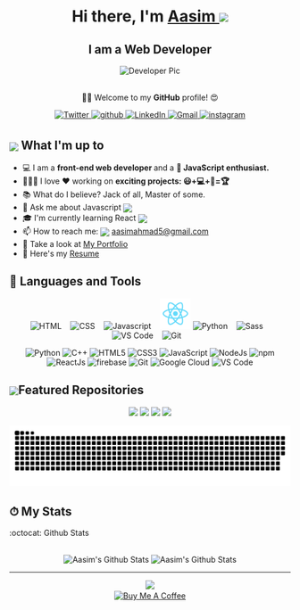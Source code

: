 <div align="center">
    <h1>Hi there, I'm 
        <a href="https://aasimahmad.netlify.app" target="_blank">
            Aasim
        </a> 
        <img src="https://media.giphy.com/media/hvRJCLFzcasrR4ia7z/giphy.gif" width="32">
    </h1>
    <h2 align="center">I am a Web Developer</h2>
    <img alt="Developer Pic" src="https://user-images.githubusercontent.com/49222186/110210369-58458c80-7eb7-11eb-9d6e-2129358b3098.png" width="350"/>
    <br/><br/>
    <p>🙏🏻 Welcome to my <b>GitHub</b> profile! 😍</p>
    <div>
        <a href="https://twitter.com/MdAasimAhmad" target="_blank">
        <img alt="Twitter" src="https://img.shields.io/badge/twitter-%231DA1F2.svg?&style=for-the-badge&logo=twitter&logoColor=white" />
        </a>
        <a href="https://github.com/aasimahmad" target="_blank">
        <img src=https://img.shields.io/badge/github-%2324292e.svg?&style=for-the-badge&logo=github&logoColor=white alt=github style="margin-bottom: 5px;" />
        </a>
        <a href="https://www.linkedin.com/in/aasimahmad" target="_blank">
        <img alt="LinkedIn" src="https://img.shields.io/badge/linkedin-%230077B5.svg?&style=for-the-badge&logo=linkedin&logoColor=white" />
        </a>
        <a href="mailto:aasimahmad5@gmail.com" target="_blank">
        <img alt="Gmail" src="https://img.shields.io/badge/-Gmail-D14836?style=for-the-badge&logo=Gmail&logoColor=white" />
        </a>
<!--
        <a href="https://medium.com/@username" target="_blank">
        <img alt="Medium" src="https://img.shields.io/badge/medium-%2312100E.svg?&style=for-the-badge&logo=medium&logoColor=white" />
        </a> 
        <a href="https://dribbble.com/aasimahmad">
        <img alt="Dribbble" src="https://img.shields.io/badge/dribble-%23EA4C89.svg?&style=for-the-badge&logo=dribbble&logoColor=white"></a>
        <a href="https://t.me/aasimahmad">
        <img alt="Telegram" src="https://img.shields.io/badge/telegram-%232CA5E0.svg?&style=for-the-badge&logo=telegram&logoColor=white">
        </a>
-->
        <a href="https://www.instagram.com/not.aasim/" target="_blank">
        <img src=https://img.shields.io/badge/instagram-%23000000.svg?&style=for-the-badge&logo=instagram&logoColor=white alt=instagram style="margin-bottom: 5px;" />
        </a>
    </div>
</div>

<div>
    <div>
        <h2><img align="center"
                src="https://emojis.slackmojis.com/emojis/images/1584726375/8272/blob-cool.gif?1584726375" width="28" />
            What I'm up to</h2>
        <ul>
            <li> 💻 I am a <b> front-end web developer </b> and a 📱<b> JavaScript enthusiast. </b> </li>
            <li> 👨🏻‍💻 I love ❤ working on <b> exciting projects: 😃+💻+🧠=🏆 </b> </li>
            <li> 📚 What do I believe? Jack of all, Master of some.</li>
            <li> 💬 Ask me about Javascript <img align="center"
                    src="https://emojis.slackmojis.com/emojis/images/1450441296/151/javascript.png?1450441296"
                    width="16" /></li>
            <li> 🎓 I'm currently learning React <img align="center"
                    src="https://emojis.slackmojis.com/emojis/images/1473950148/1161/react.png?1473950148"
                    width="16" /></li>
            <li>📫 How to reach me: <img align="center"
                    src="https://emojis.slackmojis.com/emojis/images/1450319444/38/gmail.png?1450319444" width="17" />
                <a href="mailto:aasimahmad5@gmail.com" target="_blank">aasimahmad5@gmail.com</a></li>
            <li>👀 Take a look at <a href="https://aasimahmad.netlify.app/" target="_blank">My Portfolio</a></li>
            <li>📄 Here's my <a href="" target="_blank">Resume</a></li>
        </ul>
    </div>
    <div>
        <h2>🧰 Languages and Tools</h2>
        <p align="center">
            <img src="https://upload.wikimedia.org/wikipedia/commons/6/61/HTML5_logo_and_wordmark.svg" alt="HTML"
                width="48" />&nbsp;&nbsp;&nbsp
            <img src="https://upload.wikimedia.org/wikipedia/commons/d/d5/CSS3_logo_and_wordmark.svg" alt="CSS"
                width="35" />&nbsp;&nbsp;&nbsp
            <img src="https://upload.wikimedia.org/wikipedia/commons/9/99/Unofficial_JavaScript_logo_2.svg" width="48"
                alt="Javascript" />&nbsp;&nbsp;&nbsp
            <img src="https://raw.githubusercontent.com/github/explore/80688e429a7d4ef2fca1e82350fe8e3517d3494d/topics/react/react.png"
                alt="React.js" width="55" />
            <!--
        <img src="https://avatars1.githubusercontent.com/u/14101776?s=200&v=4" alt="Flutter"
                width="48" />&nbsp;&nbsp;&nbsp
            <img src="https://avatars1.githubusercontent.com/u/45120?s=200&v=4" alt="Mongo DB"
                width="48" />&nbsp;&nbsp;&nbsp
            <img src="https://raw.githubusercontent.com/github/explore/80688e429a7d4ef2fca1e82350fe8e3517d3494d/topics/nodejs/nodejs.png"
                alt="Node.js" width="48" />&nbsp;&nbsp;&nbsp
            <img src="https://cdn.jsdelivr.net/npm/programming-languages-logos@0.0.3/src/java/java_64x64.png" width="48"
                alt="Java" />&nbsp;&nbsp;&nbsp
            <img src="https://avatars1.githubusercontent.com/u/1609975?s=200&v=4" width="48"
                alt="Dart" />&nbsp;&nbsp;&nbsp
            -->
            <img src="https://upload.wikimedia.org/wikipedia/commons/c/c3/Python-logo-notext.svg" alt="Python"
                width="48" />&nbsp;&nbsp;&nbsp
            <img src="https://upload.wikimedia.org/wikipedia/commons/9/96/Sass_Logo_Color.svg" alt="Sass"
                width="48" />&nbsp;&nbsp;&nbsp
            <img src="https://upload.wikimedia.org/wikipedia/commons/9/9a/Visual_Studio_Code_1.35_icon.svg" alt="VS Code" width="50" />&nbsp;&nbsp;&nbsp
            <img src="https://upload.wikimedia.org/wikipedia/commons/3/3f/Git_icon.svg" alt="Git"
                width="48" />&nbsp;&nbsp;&nbsp
        </p>
<p align="center"> 
 <img alt="Python" src="https://img.shields.io/badge/python-%2314354C.svg?style=for-the-badge&logo=python&logoColor=white"/>
  <img alt="C++" src="https://img.shields.io/badge/c++-%23ED8B00.svg?&style=for-the-badge&logo=C++&logoColor=red" />
<img alt="HTML5" src="https://img.shields.io/badge/html5-%23E34F26.svg?&style=for-the-badge&logo=html5&logoColor=white" />
 <img alt="CSS3" src="https://img.shields.io/badge/css3-%231572B6.svg?&style=for-the-badge&logo=css3&logoColor=white" />
 <img alt="JavaScript" src="https://img.shields.io/badge/javascript-%23323330.svg?&style=for-the-badge&logo=javascript&logoColor=%23F7DF1E" />
 <img alt="NodeJs" src="https://img.shields.io/badge/Node.js-339933?style=for-the-badge&logo=nodedotjs&logoColor=white" />
    <img alt="npm" src="https://img.shields.io/badge/npm-CB3837?style=for-the-badge&logo=npm&logoColor=white" />
    <img alt="ReactJs" src="https://img.shields.io/badge/React-20232A?style=for-the-badge&logo=react&logoColor=61DAFB" />
    <img alt="firebase" src="https://img.shields.io/badge/firebase-ffca28?style=for-the-badge&logo=firebase&logoColor=black" />
    <img alt="Git" src="https://img.shields.io/badge/Git-F05032?style=for-the-badge&logo=git&logoColor=white" />
    <img alt="Google Cloud" src="https://img.shields.io/badge/Google_Cloud-4285F4?style=for-the-badge&logo=google-cloud&logoColor=white" />
    <img alt="VS Code" src="https://img.shields.io/badge/Visual_Studio_Code-0078D4?style=for-the-badge&logo=visual%20studio%20code&logoColor=white" />
    
<!--
    <img alt="Java" src="https://img.shields.io/badge/java-%23ED8B00.svg?&style=for-the-badge&logo=java&logoColor=white" />
    <img alt="TypeScript" src="https://img.shields.io/badge/-TypeScript-blue?&style=for-the-badge&logo=typescript&logoColor=white" />
    <img alt="Numpy" src="https://img.shields.io/badge/Numpy-777BB4?style=for-the-badge&logo=numpy&logoColor=white" />
    <img alt="Pandas" src="https://img.shields.io/badge/Pandas-2C2D72?style=for-the-badge&logo=pandas&logoColor=white" />
    <img alt="MongoDB" src="https://img.shields.io/badge/MongoDB-lightgreen?style=for-the-badge&logo=mongodb&logoColor=4EA94B" />
    <img alt="Express.js" src="https://img.shields.io/badge/Express.js-000000?style=for-the-badge&logo=express&logoColor=white" />
    <img alt="Jupyter" src="https://img.shields.io/badge/Jupyter-F37626.svg?&style=for-the-badge&logo=Jupyter&logoColor=white" />
    <img alt="IntelliJIDEA" src="https://img.shields.io/badge/IntelliJIDEA-000000.svg?style=for-the-badge&logo=intellij-idea&logoColor=white" />
-->
</p>
    </div>  
    <div>
        <h2><img align="center" width="35"
                src="https://emojis.slackmojis.com/emojis/images/1531847048/4223/blob-100.gif?1531847048" />Featured
            Repositories</h2>
        <p align="center">
            <a href="https://github.com/aasimahmad/Md-Aasim-Ahmad">
                <img src="https://github-readme-stats.vercel.app/api/pin/?username=aasimahmad&repo=Md-Aasim-Ahmad&theme=dark" /></a>
            <a href="https://github.com/aasimahmad/Wordle-Clone">
                <img
                    src="https://github-readme-stats.vercel.app/api/pin/?username=aasimahmad&repo=Wordle-Clone&theme=dark" /></a>
            <a href="https://github.com/aasimahmad/Task-Organiser">
                <img src="https://github-readme-stats.vercel.app/api/pin/?username=aasimahmad&repo=Task-Organiser&theme=dark" /></a>
            <a href="https://github.com/aasimahmad/covid-tracker">
                <img
                    src="https://github-readme-stats.vercel.app/api/pin/?username=aasimahmad&repo=covid-tracker&theme=dark" /></a>
        </p>
        <img src="https://github.com/kothariji/kothariji/blob/master/github-user-contribution.svg">
    </div>
    <div>
        <h2>⏱ My Stats
        </h2>
    </div>
    <div>
            <summary>
                :octocat: Github Stats
            </summary>
            <br />
            <p align="center">
                <img height="160" alt="Aasim's Github Stats"
                    src="https://github-readme-stats.vercel.app/api?username=aasimahmad&show_icons=true&hide_border=true&theme=dark&count_private=true" />
                <img alt="Aasim's Github Stats" height="160"
                    src="https://github-readme-stats.vercel.app/api/top-langs/?username=aasimahmad&hide=assembly&layout=compact&theme=dark" />
            </p>
    </div>
</div>

<hr />
<div align="center">
    <img src="https://komarev.com/ghpvc/?username=aasimahmad&color=brightgreen&style=flat-square&label=PROFILE+VIEWS +"
        width="130" /><br />
    <a href="https://www.buymeacoffee.com/aasimahmad" target="_blank"><img
            src="https://cdn.buymeacoffee.com/buttons/default-red.png" alt="Buy Me A Coffee" width="200"></a>
</div>
